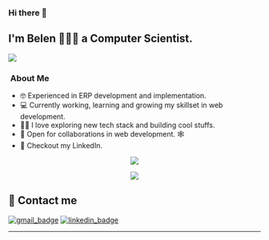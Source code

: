 


### Hi there 👋

## I'm Belen 👩🏻‍💻 a  Computer Scientist. 
<img src="https://komarev.com/ghpvc/?username=anabelena&color=blueviolet&style=for-the-badge&base=1000"> 

### &nbsp;About Me 

- 🤓  Experienced in ERP development and implementation.
- 💻  Currently working, learning and growing my skillset in web development.
- 🫶🏻  I love exploring new tech stack and building cool stuffs.
- 🤝  Open for collaborations in web development. 🕸️
- 📝  Checkout my LinkedIn.           

<p align="center"> <img src="https://github-readme-stats.vercel.app/api/top-langs/?username=anabelena&layout=donut"> </p>

<p align="center"> <img src="https://github-readme-stats.vercel.app/api?username=anabelena&show_icons=true&theme=radical)" > </p>


 


## 📧 Contact me

[![gmail_badge]](mailto:anabelen.aristah@gmail.com) [![linkedin_badge]][linkedin] 


<!-- profile links -->
[github_profile]: https://github.com/anabelena "Github Profile"
[linkedin]: https://linkedin.com/in/belenarista "Linkedin Profile"

<!-- badges -->
[gmail_badge]: https://img.shields.io/badge/-anabelen.aristah%40gmail.com-red?style=flat-square&logo=Gmail&logoColor=white&link=mailto:anabelen.aristah@gmail.com
[linkedin_badge]: https://img.shields.io/badge/-Linkedin-blue?style=flat-square&logo=linkedin&logoColor=white&link=https://www.linkedin.com/in/belenarista
-----

